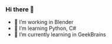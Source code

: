 ### Hi there 👋
- 🔭 I’m working in Blender
- 🌱 I’m learning Python, C#
- 🌱 I’m currently learning in GeekBrains

<!--
**ZandrexQX/ZandrexQX** is a ✨ _special_ ✨ repository because its `README.md` (this file) appears on your GitHub profile.

Here are some ideas to get you started:

- 🔭 I’m currently working on Unity
- 🌱 I’m currently learning C#
- 🌱 I’m currently learning Python
-->
